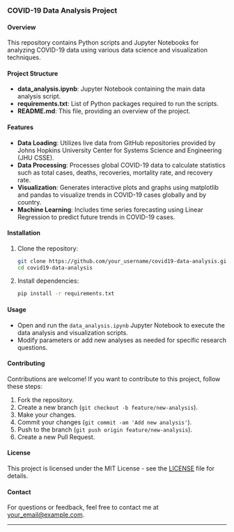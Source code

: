 ### COVID-19 Data Analysis Project

#### Overview
This repository contains Python scripts and Jupyter Notebooks for analyzing COVID-19 data using various data science and visualization techniques.

#### Project Structure
- **data_analysis.ipynb**: Jupyter Notebook containing the main data analysis script.
- **requirements.txt**: List of Python packages required to run the scripts.
- **README.md**: This file, providing an overview of the project.

#### Features
- **Data Loading**: Utilizes live data from GitHub repositories provided by Johns Hopkins University Center for Systems Science and Engineering (JHU CSSE).
- **Data Processing**: Processes global COVID-19 data to calculate statistics such as total cases, deaths, recoveries, mortality rate, and recovery rate.
- **Visualization**: Generates interactive plots and graphs using matplotlib and pandas to visualize trends in COVID-19 cases globally and by country.
- **Machine Learning**: Includes time series forecasting using Linear Regression to predict future trends in COVID-19 cases.

#### Installation
1. Clone the repository:
   ```bash
   git clone https://github.com/your_username/covid19-data-analysis.git
   cd covid19-data-analysis
   ```

2. Install dependencies:
   ```bash
   pip install -r requirements.txt
   ```

#### Usage
- Open and run the `data_analysis.ipynb` Jupyter Notebook to execute the data analysis and visualization scripts.
- Modify parameters or add new analyses as needed for specific research questions.

#### Contributing
Contributions are welcome! If you want to contribute to this project, follow these steps:
1. Fork the repository.
2. Create a new branch (`git checkout -b feature/new-analysis`).
3. Make your changes.
4. Commit your changes (`git commit -am 'Add new analysis'`).
5. Push to the branch (`git push origin feature/new-analysis`).
6. Create a new Pull Request.

#### License
This project is licensed under the MIT License - see the [LICENSE](./LICENSE) file for details.

#### Contact
For questions or feedback, feel free to contact me at your_email@example.com.

---
